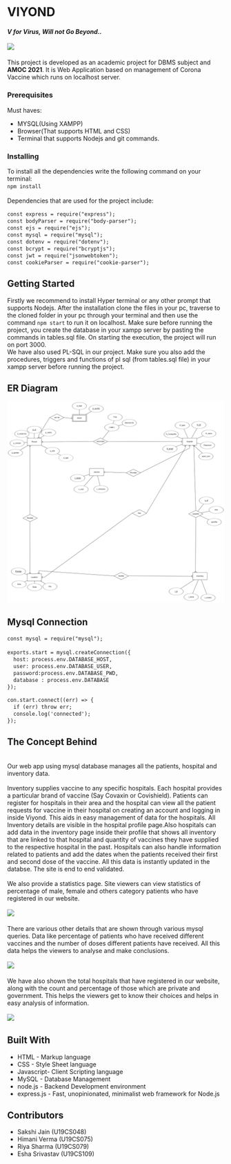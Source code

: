 # VIYOND 
#### _V for Virus, Will not Go Beyond.._ <br>
<img src="refer/viyond.png"><br><br>
This project is developed as an academic project for DBMS subject and <b>AMOC 2021</b>. It is Web Application based on management of Corona Vaccine which runs on localhost server.

### Prerequisites
Must haves:
- MYSQL(Using XAMPP)
- Browser(That supports HTML and CSS)
- Terminal that supports Nodejs and git commands.

### Installing
To install all the dependencies write the following command on your terminal:<br>
`npm install`
<br><br>
Dependencies that are used for the project include:<br>
```
const express = require("express");
const bodyParser = require("body-parser");
const ejs = require("ejs");
const mysql = require("mysql");
const dotenv = require("dotenv");
const bcrypt = require("bcryptjs");
const jwt = require("jsonwebtoken");
const cookieParser = require("cookie-parser");
```

## Getting Started
Firstly we recommend to install Hyper terminal or any other prompt that supports Nodejs. After the installation clone the files in your pc, traverse to the cloned folder in your pc through your terminal and then use the command `npm start` to run it on localhost. Make sure before running the project, you create the database in your xampp server by pasting the commands in tables.sql file. On starting the execution, the project will run on port 3000.<br>
We have also used PL-SQL in our project. Make sure you also add the procedures, triggers and functions of pl sql (from tables.sql file) in your xampp server before running the project.

## ER Diagram
<img src="refer/er.png">
<br>

## Mysql Connection
```
const mysql = require("mysql");

exports.start = mysql.createConnection({ 
  host: process.env.DATABASE_HOST, 
  user: process.env.DATABASE_USER, 
  password:process.env.DATABASE_PWD,
  database : process.env.DATABASE
});
```
```
con.start.connect((err) => {
  if (err) throw err;
  console.log('connected');
});
```


## The Concept Behind
<br>Our web app using mysql database manages all the patients, hospital and inventory data.<br><br>
Inventory supplies vaccine to any specific hospitals. Each hospital provides a particular brand of vaccine (Say Covaxin or Covishield). Patients can register for hospitals in their area and the hospital can view all the patient requests for vaccine in their hospital on creating an account and logging in inside Viyond. This aids in easy management of data for the hospitals. All Inventory details are visible in the hospital profile page.Also hospitals can add data in the inventory page inside their profile that shows all inventory that are linked to that hospital and quantity of vaccines they have supplied to the respective hospital in the past. Hospitals can also handle information related to patients and add the dates when the patients received their first and second dose of the vaccine. All this data is instantly updated in the databse. The site is end to end validated.<br><br>
We also provide a statistics page. Site viewers can view statistics of percentage of male, female and others category patients who have registered in our website. <br><br>
<img src="refer/gender.png">
<br><br>There are various other details that are shown through various mysql queries. Data like percentage of patients who have received different vaccines and the number of doses different patients have received. All this data helps the viewers to analyse and make conclusions.<br><br>
<img src="refer/details.png">
<br><br> We have also shown the total hospitals that have registered in our website, along with the count and percentage of those which are private and government. This helps the viewers get to know their choices and helps in easy analysis of information.<br><br>
<img src="refer/hospital.png">
<br>

## Built With
- HTML - Markup language
- CSS - Style Sheet language
- Javascript- Client Scripting language
- MySQL - Database Management
- node.js - Backend Development environment
- express.js - Fast, unopinionated, minimalist web framework for Node.js

## Contributors
- Sakshi Jain (U19CS048)
- Himani Verma (U19CS075)
- Riya Sharma (U19CS079)
- Esha Srivastav (U19CS109)

